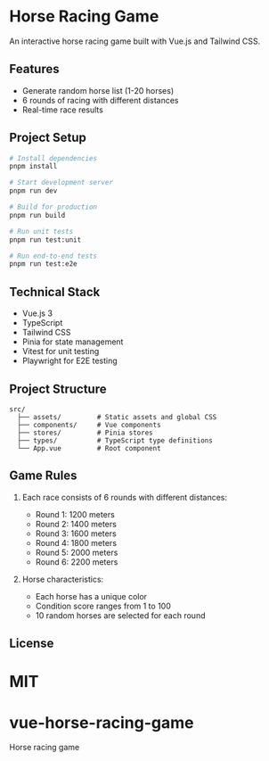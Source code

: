 # Horse Racing Game

An interactive horse racing game built with Vue.js and Tailwind CSS.

## Features

- Generate random horse list (1-20 horses)
- 6 rounds of racing with different distances
- Real-time race results

## Project Setup

```bash
# Install dependencies
pnpm install

# Start development server
pnpm run dev

# Build for production
pnpm run build

# Run unit tests
pnpm run test:unit

# Run end-to-end tests
pnpm run test:e2e
```

## Technical Stack

- Vue.js 3
- TypeScript
- Tailwind CSS
- Pinia for state management
- Vitest for unit testing
- Playwright for E2E testing

## Project Structure

```
src/
  ├── assets/         # Static assets and global CSS
  ├── components/     # Vue components
  ├── stores/         # Pinia stores
  ├── types/          # TypeScript type definitions
  └── App.vue         # Root component
```

## Game Rules

1. Each race consists of 6 rounds with different distances:

   - Round 1: 1200 meters
   - Round 2: 1400 meters
   - Round 3: 1600 meters
   - Round 4: 1800 meters
   - Round 5: 2000 meters
   - Round 6: 2200 meters

2. Horse characteristics:
   - Each horse has a unique color
   - Condition score ranges from 1 to 100
   - 10 random horses are selected for each round

## License

# MIT

# vue-horse-racing-game

Horse racing game
